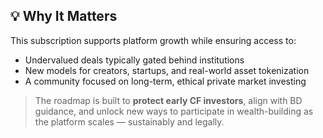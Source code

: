 ## 💡 Why It Matters

This subscription supports platform growth while ensuring access to:

- Undervalued deals typically gated behind institutions
- New models for creators, startups, and real-world asset tokenization
- A community focused on long-term, ethical private market investing

> The roadmap is built to **protect early CF investors**, align with BD guidance, and unlock new ways to participate in wealth-building as the platform scales — sustainably and legally.

